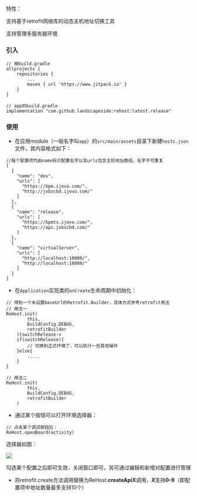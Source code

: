 特性：

支持基于retrofit网络库的动态主机地址切换工具

支持管理多服务器环境

### 引入

```text
// 根build.gradle
allprojects {
    repositories {
        ...
        maven { url 'https://www.jitpack.io' }
    }
}

// app的build.gradle
implementation "com.github.landscapeside:rehost:latest.release"

```

### 使用

- 在应用module（一般名字叫`app`）的`src/main/assets`目录下新建`hosts.json`文件，其内容格式如下：

```text
//每个配置项均由name标识配置名字以及urls包含主机地址数组，名字不可重复
[
  {
    "name": "dev",
    "urls": [
      "https://bpm.ijovo.com/",
      "http://jxbscbd.ijovo.com/"
    ]
  },
  {
    "name": "release",
    "urls": [
      "https://bpmts.ijovo.com/",
      "https://api.jxbscbd.com/"
    ]
  },
  {
    "name": "virtualServer",
    "urls": [
      "http://localhost:10000/",
      "http://localhost:10000/"
    ]
  }
]

```

- 在`Application`实现类的`onCreate`生命周期中初始化：

```text
// 得到一个未设置baseUrl的Retrofit.Builder，具体方式参考retrofit用法
// 用法一
ReHost.init(
        this,
        BuildConfig.DEBUG,
        retrofitBuilder
    ){switchRelease->
	if(switchRelease){
		// 切换到正式环境了，可以执行一些其他操作
	}else{
		.....
	}
}

// 用法二
ReHost.init(
        this,
        BuildConfig.DEBUG,
        retrofitBuilder
    )

```

- 通过某个按钮可以打开环境选择器：

```text
// 点击某个调试按钮后：
ReHost.openBoard(activity)
```

选择器如图：

![](https://tcs.teambition.net/storage/3126c256e3962a3f8e8024ba01ed191bb66b?Signature=eyJhbGciOiJIUzI1NiIsInR5cCI6IkpXVCJ9.eyJBcHBJRCI6IjU5Mzc3MGZmODM5NjMyMDAyZTAzNThmMSIsIl9hcHBJZCI6IjU5Mzc3MGZmODM5NjMyMDAyZTAzNThmMSIsIl9vcmdhbml6YXRpb25JZCI6IiIsImV4cCI6MTYzNTg0MzA0MSwiaWF0IjoxNjM1MjM4MjQxLCJyZXNvdXJjZSI6Ii9zdG9yYWdlLzMxMjZjMjU2ZTM5NjJhM2Y4ZTgwMjRiYTAxZWQxOTFiYjY2YiJ9.cpQller5ru5drxTZaXnukxJ4BKzRPObiLo5fSgVekKE&download=image.png "")

勾选某个配置之后即可生效，关闭窗口即可，另可通过编辑和新增对配置进行管理

- 将retrofit.create方法调用替换为ReHost.**createApiX**调用，***X***支持**0-9**（即配置项中地址数量最多支持10个）

